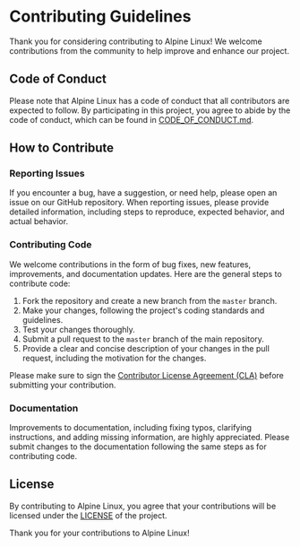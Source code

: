 # Contributing Guidelines

Thank you for considering contributing to Alpine Linux! We welcome contributions from the community to help improve and enhance our project.

## Code of Conduct

Please note that Alpine Linux has a code of conduct that all contributors are expected to follow. By participating in this project, you agree to abide by the code of conduct, which can be found in [CODE_OF_CONDUCT.md](https://github.com/gliderlabs/docker-alpine).

## How to Contribute

### Reporting Issues

If you encounter a bug, have a suggestion, or need help, please open an issue on our GitHub repository. When reporting issues, please provide detailed information, including steps to reproduce, expected behavior, and actual behavior.

### Contributing Code

We welcome contributions in the form of bug fixes, new features, improvements, and documentation updates. Here are the general steps to contribute code:

1. Fork the repository and create a new branch from the `master` branch.
2. Make your changes, following the project's coding standards and guidelines.
3. Test your changes thoroughly.
4. Submit a pull request to the `master` branch of the main repository.
5. Provide a clear and concise description of your changes in the pull request, including the motivation for the changes.

Please make sure to sign the [Contributor License Agreement (CLA)](https://github.com/gliderlabs/docker-alpine) before submitting your contribution.

### Documentation

Improvements to documentation, including fixing typos, clarifying instructions, and adding missing information, are highly appreciated. Please submit changes to the documentation following the same steps as for contributing code.

## License

By contributing to Alpine Linux, you agree that your contributions will be licensed under the [LICENSE](https://github.com/gliderlabs/docker-alpine/blob/master/LICENSE) of the project.

Thank you for your contributions to Alpine Linux!

